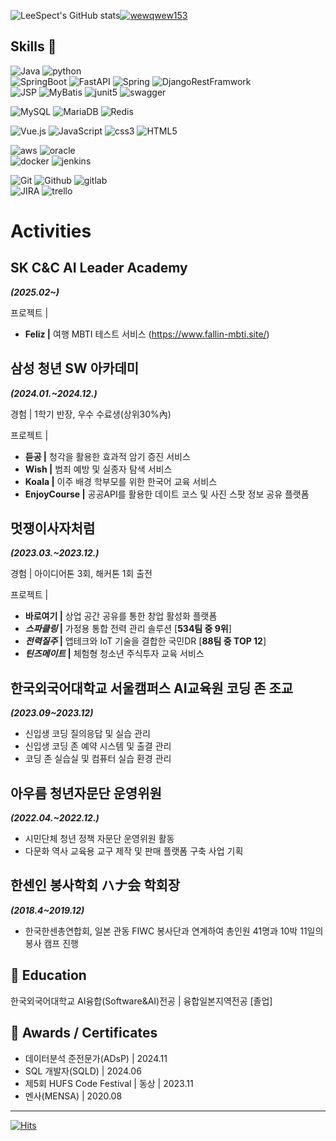 ![LeeSpect's GitHub stats](https://github-readme-stats.vercel.app/api?username=LeeSpect&show_icons=true&theme=radical)[![wewqwew153](http://mazassumnida.wtf/api/v2/generate_badge?boj=wewqwew153)](https://solved.ac/wewqwew153)

## Skills 👋
![Java](https://img.shields.io/badge/Java-007396.svg?&style=for-the-badge&logo=Java&logoColor=white)
![python](https://img.shields.io/badge/Python-3776AB.svg?&style=for-the-badge&logo=Python&logoColor=white)   
![SpringBoot](https://img.shields.io/badge/Springboot-6DB33F.svg?&style=for-the-badge&logo=Springboot&logoColor=white)
![FastAPI](https://img.shields.io/badge/FastAPI-009688.svg?&style=for-the-badge&logo=FastAPI&logoColor=white)
![Spring](https://img.shields.io/badge/Spring-6DB33F.svg?&style=for-the-badge&logo=Spring&logoColor=white)
![DjangoRestFramwork](https://img.shields.io/badge/DRF-092E20.svg?&style=for-the-badge&logo=django&logoColor=white)   
![JSP](https://img.shields.io/badge/JSP-FF4000.svg?&style=for-the-badge&logo=JSP&logoColor=white)
![MyBatis](https://img.shields.io/badge/MyBatis-009688.svg?&style=for-the-badge&logo=MyBatis&logoColor=white)
![junit5](https://img.shields.io/badge/junit5-25A162.svg?&style=for-the-badge&logo=junit5&logoColor=white)
![swagger](https://img.shields.io/badge/swagger-85EA2D.svg?&style=for-the-badge&logo=swagger&logoColor=white)

![MySQL](https://img.shields.io/badge/MySQL-4479A1.svg?&style=for-the-badge&logo=MySQL&logoColor=white)
![MariaDB](https://img.shields.io/badge/MariaDB-003545.svg?&style=for-the-badge&logo=MariaDB&logoColor=white)
![Redis](https://img.shields.io/badge/Redis-FF4438.svg?&style=for-the-badge&logo=Redis&logoColor=white)   

![Vue.js](https://img.shields.io/badge/Vue.js-4FC08D.svg?&style=for-the-badge&logo=Vue.js&logoColor=white)
![JavaScript](https://img.shields.io/badge/JavaScript-F7DF1E.svg?&style=for-the-badge&logo=JavaScript&logoColor=white)
![css3](https://img.shields.io/badge/css3-1572B6.svg?&style=for-the-badge&logo=css3&logoColor=white)
![HTML5](https://img.shields.io/badge/HTML5-E34F26.svg?&style=for-the-badge&logo=HTML5&logoColor=white)

![aws](https://img.shields.io/badge/aws-232F3E.svg?&style=for-the-badge&logo=amazonwebservices&logoColor=white)
![oracle](https://img.shields.io/badge/oracle-FF4438.svg?&style=for-the-badge&logo=oracle&logoColor=white)   
![docker](https://img.shields.io/badge/docker-2496ED.svg?&style=for-the-badge&logo=docker&logoColor=white)
![jenkins](https://img.shields.io/badge/jenkins-D24939.svg?&style=for-the-badge&logo=jenkins&logoColor=white)

![Git](https://img.shields.io/badge/Git-F05032.svg?&style=for-the-badge&logo=Git&logoColor=white)
![Github](https://img.shields.io/badge/github-181717.svg?&style=for-the-badge&logo=github&logoColor=white)
![gitlab](https://img.shields.io/badge/gitlab-FC6D26.svg?&style=for-the-badge&logo=gitlab&logoColor=white)   
![JIRA](https://img.shields.io/badge/JIRA-0052CC.svg?&style=for-the-badge&logo=JIRA&logoColor=white)
![trello](https://img.shields.io/badge/trello-0052CC.svg?&style=for-the-badge&logo=trello&logoColor=white)


# Activities
## SK C&C AI Leader Academy
***(2025.02~)***

프로젝트 |

- **Feliz |** 여행 MBTI 테스트 서비스 (https://www.fallin-mbti.site/)

## 삼성 청년 SW 아카데미
***(2024.01.~2024.12.)***

경험 | 1학기 반장, 우수 수료생(상위30%內)

프로젝트 |

- **듣공 |** 청각을 활용한 효과적 암기 증진 서비스
- **Wish |** 범죄 예방 및 실종자 탐색 서비스
- **Koala |** 이주 배경 학부모를 위한 한국어 교육 서비스
- **EnjoyCourse |** 공공API를 활용한 데이트 코스 및 사진 스팟 정보 공유 플랫폼

## 멋쟁이사자처럼
***(2023.03.~2023.12.)***

경험 | 아이디어톤 3회, 해커톤 1회 출전

프로젝트 |

- **바로여기 |** 상업 공간 공유를 통한 창업 활성화 플랫폼
- ***스파클링* |** 가정용 통합 전력 관리 솔루션 [**534팀 중 9위**]
- ***전력질주* |** 앱테크와 IoT 기술을 결합한 국민DR [**88팀 중 TOP 12**]
- ***틴즈메이트* |** 체험형 청소년 주식투자 교육 서비스

## 한국외국어대학교 서울캠퍼스 AI교육원 코딩 존 조교
***(2023.09~2023.12)***
- 신입생 코딩 질의응답 및 실습 관리
- 신입생 코딩 존 예약 시스템 및 출결 관리
- 코딩 존 실습실 및 컴퓨터 실습 환경 관리

## 아우름 청년자문단 운영위원
***(2022.04.~2022.12.)***
- 시민단체 청년 정책 자문단 운영위원 활동
- 다문화 역사 교육용 교구 제작 및 판매 플랫폼 구축 사업 기획

## 한센인 봉사학회 ハナ会 학회장
***(2018.4~2019.12)***
- 한국한센총연합회, 일본 관동 FIWC 봉사단과 연계하여 총인원 41명과 10박 11일의 봉사 캠프 진행

## 🌱 Education
한국외국어대학교 AI융합(Software&AI)전공 | 융합일본지역전공 [졸업]

## 🔭 Awards / Certificates
- 데이터분석 준전문가(ADsP) | 2024.11
- SQL 개발자(SQLD) | 2024.06
- 제5회 HUFS Code Festival | 동상 | 2023.11
- 멘사(MENSA) | 2020.08

<!--
**LeeSpect/LeeSpect** is a ✨ _special_ ✨ repository because its `README.md` (this file) appears on your GitHub profile.

Here are some ideas to get you started:

- 🔭 I’m currently working on ...
- 🌱 I’m currently learning ...
- 👯 I’m looking to collaborate on ...
- 🤔 I’m looking for help with ...
- 💬 Ask me about ...
- 📫 How to reach me: ...
- 😄 Pronouns: ...
- ⚡ Fun fact: ...
-->
---------------------------------
[![Hits](https://hits.seeyoufarm.com/api/count/incr/badge.svg?url=https%3A%2F%2Fgithub.com%2FLeeSpect%2Fhit-counter&count_bg=%2379C83D&title_bg=%23555555&icon=&icon_color=%23E7E7E7&title=hits&edge_flat=false)](https://hits.seeyoufarm.com)
